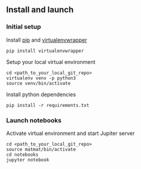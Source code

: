 ## Install and launch

### Initial setup

Install [pip](https://pip.pypa.io/en/latest/installing/) and [virtualenvwrapper](http://virtualenvwrapper.readthedocs.org/en/latest/install.html)

```
pip install virtualenvwrapper
```

Setup your local virtual environment

```
cd <path_to_your_local_git_repo>
virtualenv venv -p python3
source venv/bin/activate
```

Install python dependencies

```
pip install -r requirements.txt
```

### Launch notebooks

Activate virtual environment and start Jupiter server

```
cd <path_to_your_local_git_repo>
source matmat/bin/activate
cd notebooks
jupyter notebook
```
